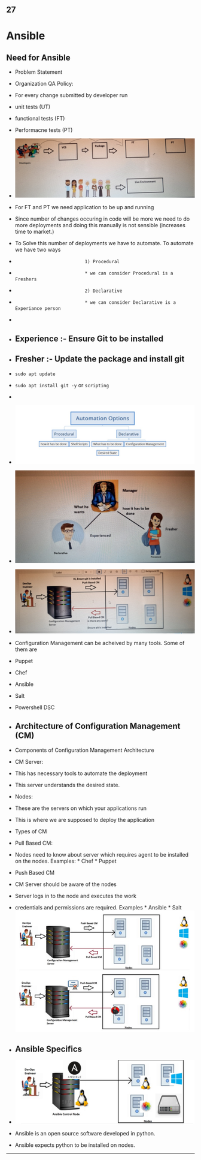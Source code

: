 ##                                27

# Ansible                      
## Need for Ansible
* Problem Statement
* Organization QA Policy: 
* For every change submitted by developer run
* unit tests (UT)
* functional tests (FT)
* Performacne tests (PT)
* ![preview](images/a2.jpg)
  
* For FT and PT we need application to be up and running
* Since number of changes occuring in code will be more we need to do more deployments and doing this manually is not sensible (increases time to market.)
* To Solve this number of deployments we have to automate. To automate we have two ways
  
*                               1) Procedural 
*                               * we can consider Procedural is a Freshers
*                               2) Declarative
*                               * we can consider Declarative is a Experiance person
*                       
*  ## Experience :- Ensure Git to be installed 
*  ## Fresher    :- Update the package and install git 
*  `sudo apt update`
*  `sudo apt install git -y`    or   `scripting`
*                        
* ![preview](images/a1.jpg)
* ![preview](images/a3.jpg)
* ![preview](images/a6.jpg)
* Configuration Management can be acheived by many tools. Some of them are
* Puppet
* Chef
* Ansible
* Salt
* Powershell DSC 
* ## Architecture of Configuration Management (CM)
* Components of Configuration Management Architecture 
  
* CM Server:
* This has necessary tools to automate the deployment
* This server understands the desired state.

* Nodes: 
* These are the servers on which your applications run
* This is where we are supposed to deploy the application 
  
* Types of CM
  
* Pull Based CM:
  
* Nodes need to know about server which requires agent to be installed on the nodes.
      Examples:
                * Chef
                * Puppet
             
* Push Based CM
  
* CM Server should be aware of the nodes
* Server logs in to the node and executes the work
* credentials and permissions are required.
     Examples
                * Ansible
                * Salt
![preview](images/a4.jpg)

* ## Ansible Specifics 
* ![preview](images/a5.jpg)
  
* Ansible is an open source software developed in python.
* Ansible expects python to be installed on nodes.

--------------------------------------------------------------------------





